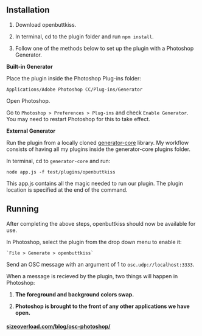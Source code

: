 ## Installation

1. Download openbuttkiss.

1. In terminal, cd to the plugin folder and run `npm install`.

1. Follow one of the methods below to set up the plugin with a Photoshop Generator.

**Built-in Generator**

Place the plugin inside the Photoshop Plug-ins folder:

`Applications/Adobe Photoshop CC/Plug-ins/Generator`

Open Photoshop.

Go to `Photoshop > Preferences > Plug-ins` and check `Enable Generator`. You may need to restart Photoshop for this to take effect.

**External Generator**

Run the plugin from a locally cloned [generator-core](https://github.com/adobe-photoshop/generator-core) library. My workflow consists of having all my plugins inside the generator-core plugins folder.

In terminal, cd to `generator-core` and run:

`node app.js -f test/plugins/openbuttkiss`

This app.js contains all the magic needed to run our plugin. The plugin location is specified at the end of the command.

## Running

After completing the above steps, openbuttkiss should now be available for use.

In Photoshop, select the plugin from the drop down menu to enable it:

    `File > Generate > openbuttkiss`

Send an OSC message with an argument of 1 to `osc.udp://localhost:3333`.

When a message is recieved by the plugin, two things will happen in Photoshop:

1. **The foreground and background colors swap.**

1. **Photoshop is brought to the front of any other applications we have open.**

#### [sizeoverload.com/blog/osc-photoshop/](http://sizeoverload.com/blog/osc-photoshop/)
